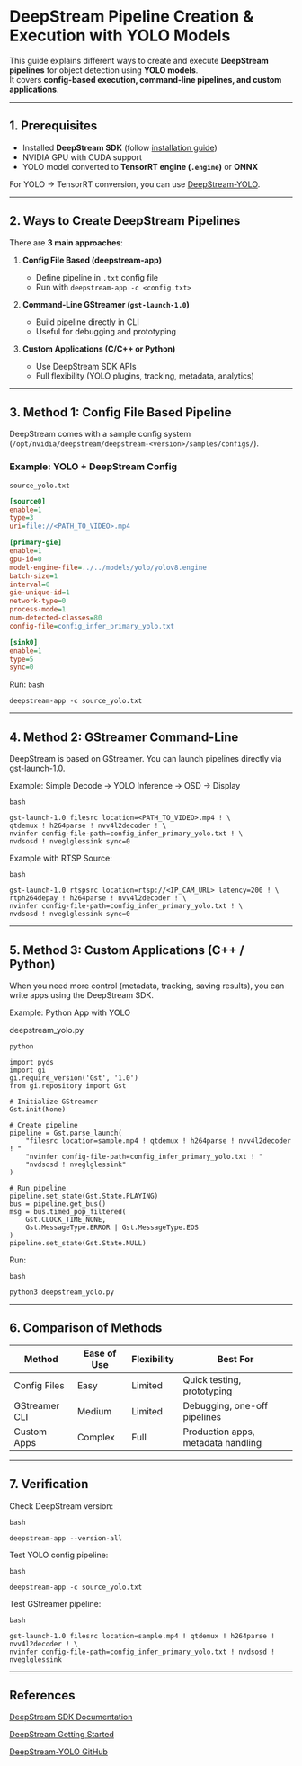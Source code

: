 #  DeepStream Pipeline Creation & Execution with YOLO Models

This guide explains different ways to create and execute **DeepStream pipelines** for object detection using **YOLO models**.  
It covers **config-based execution, command-line pipelines, and custom applications**.

---

##  1. Prerequisites

- Installed **DeepStream SDK** (follow [installation guide](../README.md))  
- NVIDIA GPU with CUDA support  
- YOLO model converted to **TensorRT engine (`.engine`)** or **ONNX**  

 For YOLO → TensorRT conversion, you can use [DeepStream-YOLO](https://github.com/marcoslucianops/DeepStream-Yolo).

---

##  2. Ways to Create DeepStream Pipelines

There are **3 main approaches**:

1. **Config File Based (deepstream-app)**  
   - Define pipeline in `.txt` config file  
   - Run with `deepstream-app -c <config.txt>`  

2. **Command-Line GStreamer (`gst-launch-1.0`)**  
   - Build pipeline directly in CLI  
   - Useful for debugging and prototyping  

3. **Custom Applications (C/C++ or Python)**  
   - Use DeepStream SDK APIs  
   - Full flexibility (YOLO plugins, tracking, metadata, analytics)  

---

##  3. Method 1: Config File Based Pipeline

DeepStream comes with a sample config system (`/opt/nvidia/deepstream/deepstream-<version>/samples/configs/`).

### Example: YOLO + DeepStream Config

`source_yolo.txt`
```ini
[source0]
enable=1
type=3
uri=file://<PATH_TO_VIDEO>.mp4

[primary-gie]
enable=1
gpu-id=0
model-engine-file=../../models/yolo/yolov8.engine
batch-size=1
interval=0
gie-unique-id=1
network-type=0
process-mode=1
num-detected-classes=80
config-file=config_infer_primary_yolo.txt

[sink0]
enable=1
type=5
sync=0
```
Run:
`bash`
```
deepstream-app -c source_yolo.txt
```
---

## 4. Method 2: GStreamer Command-Line

DeepStream is based on GStreamer. You can launch pipelines directly via gst-launch-1.0.

Example: Simple Decode → YOLO Inference → OSD → Display

`bash`
```
gst-launch-1.0 filesrc location=<PATH_TO_VIDEO>.mp4 ! \
qtdemux ! h264parse ! nvv4l2decoder ! \
nvinfer config-file-path=config_infer_primary_yolo.txt ! \
nvdsosd ! nveglglessink sync=0
```

Example with RTSP Source:

`bash`
```
gst-launch-1.0 rtspsrc location=rtsp://<IP_CAM_URL> latency=200 ! \
rtph264depay ! h264parse ! nvv4l2decoder ! \
nvinfer config-file-path=config_infer_primary_yolo.txt ! \
nvdsosd ! nveglglessink sync=0
```
---

## 5. Method 3: Custom Applications (C++ / Python)

When you need more control (metadata, tracking, saving results), you can write apps using the DeepStream SDK.

Example: Python App with YOLO

deepstream_yolo.py

`python`
```
import pyds
import gi
gi.require_version('Gst', '1.0')
from gi.repository import Gst

# Initialize GStreamer
Gst.init(None)

# Create pipeline
pipeline = Gst.parse_launch(
    "filesrc location=sample.mp4 ! qtdemux ! h264parse ! nvv4l2decoder ! "
    "nvinfer config-file-path=config_infer_primary_yolo.txt ! "
    "nvdsosd ! nveglglessink"
)

# Run pipeline
pipeline.set_state(Gst.State.PLAYING)
bus = pipeline.get_bus()
msg = bus.timed_pop_filtered(
    Gst.CLOCK_TIME_NONE,
    Gst.MessageType.ERROR | Gst.MessageType.EOS
)
pipeline.set_state(Gst.State.NULL)
```

Run:

`bash`
```
python3 deepstream_yolo.py
```
---

## 6. Comparison of Methods
| Method          | Ease of Use | Flexibility | Best For                         |
|-----------------|-------------|-------------|----------------------------------|
| Config Files    |  Easy     |  Limited  | Quick testing, prototyping       |
| GStreamer CLI   |  Medium  |  Limited  | Debugging, one-off pipelines     |
| Custom Apps     |  Complex  |  Full     | Production apps, metadata handling |


---

## 7. Verification

Check DeepStream version:

`bash`
```
deepstream-app --version-all
```

Test YOLO config pipeline:

`bash`
```
deepstream-app -c source_yolo.txt
```

Test GStreamer pipeline:

`bash`
```
gst-launch-1.0 filesrc location=sample.mp4 ! qtdemux ! h264parse ! nvv4l2decoder ! \
nvinfer config-file-path=config_infer_primary_yolo.txt ! nvdsosd ! nveglglessink
```
---

## References

[DeepStream SDK Documentation](https://docs.nvidia.com/metropolis/deepstream/dev-guide/index.html)

[DeepStream Getting Started](https://developer.nvidia.com/deepstream-getting-started?utm_source=chatgpt.com)

[DeepStream-YOLO GitHub](https://github.com/marcoslucianops/DeepStream-Yolo)
